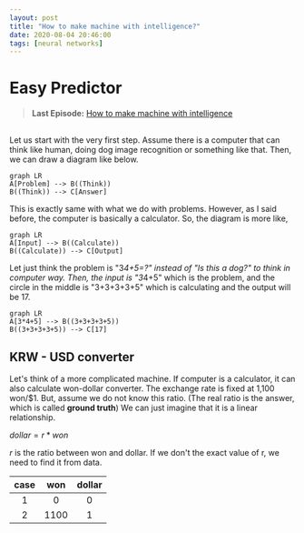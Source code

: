 ```yaml
---
layout: post
title: "How to make machine with intelligence?"
date: 2020-08-04 20:46:00
tags: [neural networks]
---
```


# Easy Predictor
> **Last Episode:**
> [How to make machine with intelligence](https://jihyo-jeon.github.io/post/How-to-make-machine-with-intelligence/)

##

Let us start with the very first step. Assume there is a computer that can think like human, doing dog image recognition or something like that. Then, we can draw a diagram like below.

```mermaid
graph LR
A[Problem] --> B((Think))
B((Think)) --> C[Answer]
```

This is exactly same with what we do with problems. However, as I said before, the computer is basically a calculator. So, the diagram is more like,

```mermaid
graph LR
A[Input] --> B((Calculate))
B((Calculate)) --> C[Output]
```

Let just think the problem is "3*4+5=?" instead of "Is this a dog?" to think in computer way. Then, the input is "3*4+5" which is the problem, and the circle in the middle is "3+3+3+3+5" which is calculating and the output will be 17.

```mermaid
graph LR
A[3*4+5] --> B((3+3+3+3+5))
B((3+3+3+3+5)) --> C[17]
```

## KRW - USD converter
Let's think of a more complicated machine. If computer is a calculator, it can also calculate won-dollar converter. The exchange rate is fixed at 1,100 won/$1. But, assume we do not know this ratio. (The real ratio is the answer, which is called **ground truth**) We can just imagine that it is a linear relationship.

$dollar = r * won$

$r$ is the ratio between won and dollar. If we don't the exact value of r, we need to find it from data.

| case | won | dollar |
|:----:|:---:|:------:|
|   1  |  0  |    0   |
|   2  |1100 |    1   |
